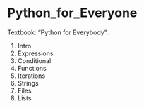 # Python_for_Everyone
Textbook: “Python for Everybody”.

1. Intro
2. Expressions
3. Conditional
4. Functions
5. Iterations
6. Strings
7. Files
8. Lists
